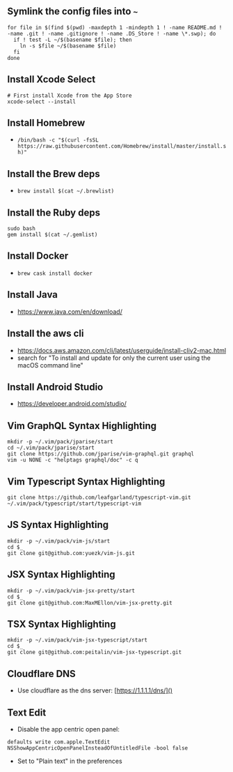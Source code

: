 ## Symlink the config files into `~`
```
for file in $(find $(pwd) -maxdepth 1 -mindepth 1 ! -name README.md ! -name .git ! -name .gitignore ! -name .DS_Store ! -name \*.swp); do
  if ! test -L ~/$(basename $file); then
    ln -s $file ~/$(basename $file)
  fi
done
```

## Install Xcode Select
```
# First install Xcode from the App Store
xcode-select --install
```

## Install Homebrew
- `/bin/bash -c "$(curl -fsSL https://raw.githubusercontent.com/Homebrew/install/master/install.sh)"`

## Install the Brew deps
- `brew install $(cat ~/.brewlist)`

## Install the Ruby deps
```
sudo bash
gem install $(cat ~/.gemlist)
```

## Install Docker
- `brew cask install docker`

## Install Java
- https://www.java.com/en/download/

## Install the aws cli
- https://docs.aws.amazon.com/cli/latest/userguide/install-cliv2-mac.html
- search for "To install and update for only the current user using the macOS command line"

## Install Android Studio
- https://developer.android.com/studio/

## Vim GraphQL Syntax Highlighting
```
mkdir -p ~/.vim/pack/jparise/start
cd ~/.vim/pack/jparise/start
git clone https://github.com/jparise/vim-graphql.git graphql
vim -u NONE -c "helptags graphql/doc" -c q
```

## Vim Typescript Syntax Highlighting
```
git clone https://github.com/leafgarland/typescript-vim.git ~/.vim/pack/typescript/start/typescript-vim
```

## JS Syntax Highlighting
```
mkdir -p ~/.vim/pack/vim-js/start
cd $_
git clone git@github.com:yuezk/vim-js.git
```

## JSX Syntax Highlighting
```
mkdir -p ~/.vim/pack/vim-jsx-pretty/start
cd $_
git clone git@github.com:MaxMEllon/vim-jsx-pretty.git
```

## TSX Syntax Highlighting
```
mkdir -p ~/.vim/pack/vim-jsx-typescript/start
cd $_
git clone git@github.com:peitalin/vim-jsx-typescript.git
```


## Cloudflare DNS
- Use cloudflare as the dns server: [https://1.1.1.1/dns/]()

## Text Edit
- Disable the app centric open panel:
```
defaults write com.apple.TextEdit NSShowAppCentricOpenPanelInsteadOfUntitledFile -bool false
```
- Set to "Plain text" in the preferences
